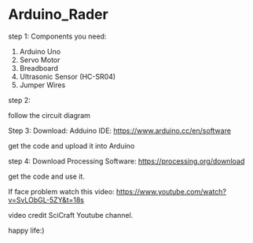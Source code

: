 # Arduino_Rader

step 1: 
Components you need:
1. Arduino Uno
2. Servo Motor
3. Breadboard
4. Ultrasonic Sensor (HC-SR04)
5. Jumper Wires

step 2:

follow the circuit diagram

Step 3:
Download: Adduino IDE: https://www.arduino.cc/en/software

get the code and upload it into Arduino

step 4: 
Download Processing Software: https://processing.org/download

get the code and use it.

If face problem watch this video: https://www.youtube.com/watch?v=SvLObGL-5ZY&t=18s

video credit SciCraft Youtube channel.

happy life:)
